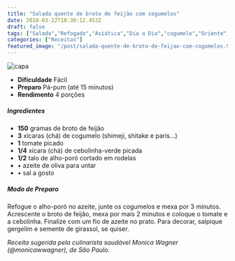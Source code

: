 ```yaml
---
title: "Salada quente de broto de feijão com cogumelos"
date: 2018-03-22T18:30:12.453Z
draft: false
tags: ["Salada","Refogado","Asiática","Dia a Dia","cogumelo","Oriente","Pratos leves - Saladas","Receitas","Receitas rápidas","Receitas simples e fáceis"]
categories: ["Receitas"]
featured_image: "/post/salada-quente-de-broto-de-feijao-com-cogumelos.9f344c1d.jpeg"
---
```


![capa](/post/salada-quente-de-broto-de-feijao-com-cogumelos.9f344c1d.jpeg)

*   **Dificuldade** Fácil
*   **Preparo** Pá-pum (até 15 minutos)
*   **Rendimento** 4 porções

##### Ingredientes

*   **150** gramas de broto de feijão
*   **3** xícaras (chá) de cogumelo (shimeji, shitake e paris...)
*   **1** tomate picado
*   **1/4** xícara (chá) de cebolinha-verde picada
*   **1/2** talo de alho-poró cortado em rodelas
*   • azeite de oliva para untar
*   • sal a gosto

##### Modo de Preparo

Refogue o alho-poró no azeite, junte os cogumelos e mexa por 3 minutos. Acrescente o broto de feijão, mexa por mais 2 minutos e coloque o tomate e a cebolinha. Finalize com um fio de azeite no prato. Para decorar, salpique gergelim e semente de girassol, se quiser.

_Receita sugerida pela culinarista saudável Monica Wagner (@monicawwagner), de São Paulo._
